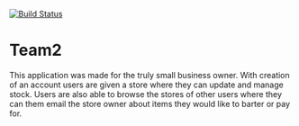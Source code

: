 [![Build Status](https://travis-ci.com/alycapps/Team2.svg?branch=master)](https://travis-ci.com/alycapps/Team2)

# Team2

This application was made for the truly small business owner. With creation of an account users are given a store where they can update and manage stock. Users are also able to browse the stores of other users where they can them email the store owner about items they would like to barter or pay for.